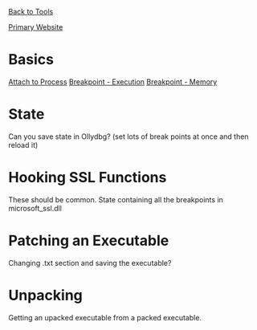 <!-- TITLE: Ollydbg -->
<!-- SUBTITLE: A quick summary of Ollydbg -->

[Back to Tools](/tools)

[Primary Website](http://www.ollydbg.de/)

# Basics
[Attach to Process](/ollydbg-attach)
[Breakpoint - Execution](/ollydbg-break-exec)
[Breakpoint - Memory](/ollydbg-break-memory)

# State
Can you save state in Ollydbg?  (set lots of break points at once and then reload it)

# Hooking SSL Functions
These should be common.  State containing all the breakpoints in microsoft_ssl.dll

# Patching an Executable
Changing .txt section and saving the executable?
# Unpacking
Getting an upacked executable from a packed executable.

